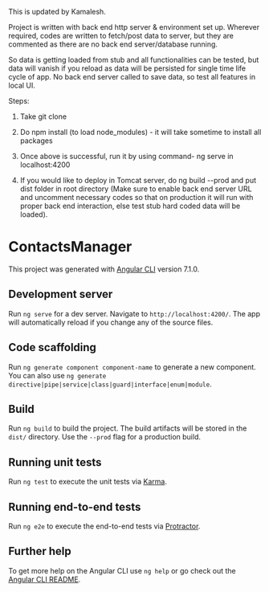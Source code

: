 This is updated by Kamalesh.

Project is written with back end http server & environment set up. Wherever required, codes are written to fetch/post data to server, but they are commented as there are no back end server/database running.

So data is getting loaded from stub and all functionalities can be tested, but data will vanish if you reload as data will be persisted for single time life cycle of app. No back end server called to save data, so test all features in local UI.

Steps:
1. Take git clone
2. Do npm install (to load node_modules) - it will take sometime to install all packages
3. Once above is successful, run it by using command- ng serve in localhost:4200

4. If you would like to deploy in Tomcat server, do ng build --prod and put dist folder in root directory
(Make sure to enable back end server URL and uncomment necessary codes so that on production it will run with proper back end interaction, else test stub hard coded data will be loaded).


# ContactsManager

This project was generated with [Angular CLI](https://github.com/angular/angular-cli) version 7.1.0.

## Development server

Run `ng serve` for a dev server. Navigate to `http://localhost:4200/`. The app will automatically reload if you change any of the source files.

## Code scaffolding

Run `ng generate component component-name` to generate a new component. You can also use `ng generate directive|pipe|service|class|guard|interface|enum|module`.

## Build

Run `ng build` to build the project. The build artifacts will be stored in the `dist/` directory. Use the `--prod` flag for a production build.

## Running unit tests

Run `ng test` to execute the unit tests via [Karma](https://karma-runner.github.io).

## Running end-to-end tests

Run `ng e2e` to execute the end-to-end tests via [Protractor](http://www.protractortest.org/).

## Further help

To get more help on the Angular CLI use `ng help` or go check out the [Angular CLI README](https://github.com/angular/angular-cli/blob/master/README.md).
